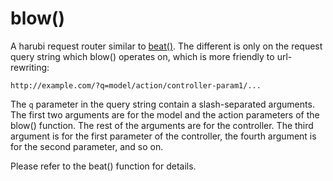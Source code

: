 blow()
======

A harubi request router similar to [beat()](beat.md). The different is only on the request query string which blow() operates on, which is more friendly to url-rewriting:
```
http://example.com/?q=model/action/controller-param1/...
```
The `q` parameter in the query string contain a slash-separated arguments. The first two arguments are for the model and the action parameters of the blow() function. The rest of the arguments are for the controller. The third argument is for the first parameter of the controller, the fourth argument is for the second parameter, and so on.

Please refer to the beat() function for details.
